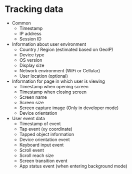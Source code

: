 # Tracking data

- Common
    - Timestamp
    - IP address
    - Session ID
- Information about user environment
    - Country / Region (estimated based on GeoIP)
    - Device type
    - OS version
    - Display size
    - Network environment (WiFi or Cellular)
    - User location (optional)
- Information for page in which user is viewing
    - Timestamp when opening screen
    - Timestamp when closing screen
    - Screen name
    - Screen size
    - Screen capture image (Only in developer mode)
    - Device orientation
- User event data
    - Timestamp of event
    - Tap event (xy coordinate)
    - Tapped object information
    - Device orientation event
    - Keyboard input event
    - Scroll event
    - Scroll reach size
    - Screen transition event
    - App status event (when entering background mode)

